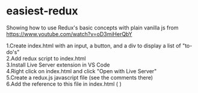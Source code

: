 # easiest-redux
Showing how to use Redux's basic concepts with plain vanilla js
from https://www.youtube.com/watch?v=oD3miHerQbY

1.Create index.html with an input, a button, and a div to display a list of "to-do's"  
2.Add redux script to index.html  
3.Install Live Server extension in VS Code  
4.Right click on index.html and click "Open with Live Server"  
5.Create a redux.js javascript file (see the comments there)  
6.Add the reference to this file in index.html (<script src="redux.js"></script> )

